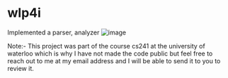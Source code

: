 # wlp4i

Implemented a parser, analyzer
![image](https://user-images.githubusercontent.com/51160129/137040278-e430cf38-e228-4414-97a5-d73a87201836.png)




Note:- This project was part of the course cs241 at the university of waterloo which is why I have not made the code public but feel free to reach out to me at my email address and I will be able to send it to you to review it.
